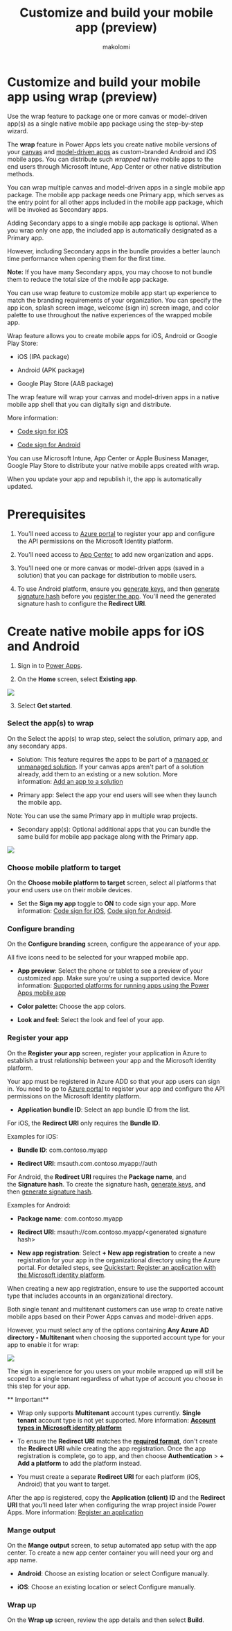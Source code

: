﻿---
title: Customize and build your mobile app (preview)
description: Learn about how to use the wrap functionality to package one or more canvas apps into a native mobile app package.
author: makolomi
ms.topic: article
ms.custom: canvas
ms.reviewer: mkaur
ms.date: 11/10/2022
ms.subservice: canvas-maker
ms.author: makolomi
search.audienceType: 
  - maker
search.app: 
  - PowerApps
contributors:
  - mkaur
  - makolomi
---

# Customize and build your mobile app using wrap (preview)

Use the wrap feature to package one or more canvas or model-driven app(s) as a single native mobile app package using the step-by-step wizard.

The **wrap** feature in Power Apps lets you create native mobile versions of your [canvas](https://learn.microsoft.com/en-us/power-apps/maker/canvas-apps/getting-started) and [model-driven apps](https://learn.microsoft.com/en-us/power-apps/maker/model-driven-apps/model-driven-app-overview) as custom-branded Android and iOS mobile apps. You can distribute such *wrapped* native mobile apps to the end users through Microsoft Intune, App Center or other native distribution methods.

You can wrap multiple canvas and model-driven apps in a single mobile app package. The mobile app package needs one Primary app, which serves as the entry point for all other apps included in the mobile app package, which will be invoked as Secondary apps.

Adding Secondary apps to a single mobile app package is optional. When you wrap only one app, the included app is automatically designated as a Primary app.

However, including Secondary apps in the bundle provides a better launch time performance when opening them for the first time.

**Note:** If you have many Secondary apps, you may choose to not bundle them to reduce the total size of the mobile app package.

You can use wrap feature to customize mobile app start up experience to match the branding requirements of your organization. You can specify the app icon, splash screen image, welcome (sign in) screen image, and color palette to use throughout the native experiences of the wrapped mobile app.

Wrap feature allows you to create mobile apps for iOS, Android or Google Play Store:

-   iOS (IPA package)

-   Android (APK package)

-   Google Play Store (AAB package)

The wrap feature will wrap your canvas and model-driven apps in a native mobile app shell that you can digitally sign and distribute.

More information:

-   [Code sign for iOS](https://learn.microsoft.com/en-us/power-apps/maker/common/wrap/code-sign-ios)

-   [Code sign for Android](https://learn.microsoft.com/en-us/power-apps/maker/common/wrap/code-sign-android)

You can use Microsoft Intune, App Center or Apple Business Manager, Google Play Store to distribute your native mobile apps created with wrap.

When you update your app and republish it, the app is automatically updated.

# Prerequisites

1.  You'll need access to [<u>Azure portal</u>](https://portal.azure.com/) to register your app and configure the API permissions on the Microsoft Identity platform.

2.  You'll need access to [<u>App Center</u>](https://appcenter.ms/) to add new organization and apps.

3.  You'll need one or more canvas or model-driven apps (saved in a solution) that you can package for distribution to mobile users.

4.  To use Android platform, ensure you [<u>generate keys</u>](https://docs.microsoft.com/en-us/power-apps/maker/common/wrap/code-sign-android#generate-keys), and then [<u>generate signature hash</u>](https://docs.microsoft.com/en-us/power-apps/maker/common/wrap/code-sign-android#generate-signature-hash) before you [<u>register the app</u>](https://docs.microsoft.com/en-us/power-apps/maker/common/wrap/how-to#app-registration). You'll need the generated signature hash to configure the **Redirect URI**.

# Create native mobile apps for iOS and Android

1.  Sign in to [Power Apps](https://make.powerapp.com/).

2.  On the **Home** screen, select **Existing app**.

![](media/image1.emf)

3.  Select **Get started**.

### Select the app(s) to wrap

On the Select the app(s) to wrap step, select the solution, primary app, and any secondary apps.

-   Solution: This feature requires the apps to be part of a [managed or unmanaged solution](https://learn.microsoft.com/en-us/power-platform/alm/solution-concepts-alm#managed-and-unmanaged-solutions). If your canvas apps aren't part of a solution already, add them to an existing or a new solution. More information: [Add an app to a solution](https://docs.microsoft.com/en-us/power-apps/maker/canvas-apps/add-app-solution#link-an-existing-canvas-app-to-a-solution)

-   Primary app: Select the app your end users will see when they launch the mobile app.

Note: You can use the same Primary app in multiple wrap projects.

-   Secondary app(s): Optional additional apps that you can bundle the same build for mobile app package along with the Primary app.

![](media/image2.emf)

### Choose mobile platform to target

On the **Choose mobile platform to target** screen, select all platforms that your end users use on their mobile devices.

-   Set the **Sign my app** toggle to **ON** to code sign your app. More information: [Code sign for iOS](https://docs.microsoft.com/en-us/power-apps/maker/common/wrap/code-sign-ios), [Code sign for Android](https://docs.microsoft.com/en-us/power-apps/maker/common/wrap/code-sign-android).

### Configure branding

On the **Configure branding** screen, configure the appearance of your app.

All five icons need to be selected for your wrapped mobile app.

- **App preview**: Select the phone or tablet to see a preview of your customized app. Make sure you're using a supported device. More information: [Supported platforms for running apps using the Power Apps mobile app](https://learn.microsoft.com/en-us/power-apps/limits-and-config#supported-platforms-for-running-apps-using-the-power-apps-mobile-app)

- **Color palette:** Choose the app colors.

- **Look and feel:** Select the look and feel of your app.

### Register your app

On the **Register your app** screen, register your application in Azure to establish a trust relationship between your app and the Microsoft identity platform.

Your app must be registered in Azure ADD so that your app users can sign in. You need to go to [Azure portal](https://portal.azure.com/) to register your app and configure the API permissions on the Microsoft Identity platform.

- **Application bundle ID**: Select an app bundle ID from the list.

For iOS, the **Redirect URI** only requires the **Bundle ID**.

Examples for iOS:

- **Bundle ID**: com.contoso.myapp

- **Redirect URI**: msauth.com.contoso.myapp://auth

For Android, the **Redirect URI** requires the **Package name**, and the **Signature hash**. To create the signature hash, [<u>generate keys</u>](https://docs.microsoft.com/en-us/power-apps/maker/common/wrap/code-sign-android#generate-keys), and then [<u>generate signature hash</u>](https://docs.microsoft.com/en-us/power-apps/maker/common/wrap/code-sign-android#generate-signature-hash).

Examples for Android:

- **Package name**: com.contoso.myapp

- **Redirect URI**: msauth://com.contoso.myapp/&lt;generated signature hash&gt;

<!-- -->

- **New app registration**: Select **+ New app registration** to create a new registration for your app in the organizational directory using the Azure portal. For detailed steps, see [<u>Quickstart: Register an application with the Microsoft identity platform</u>](https://docs.microsoft.com/en-us/azure/active-directory/develop/quickstart-register-app).

When creating a new app registration, ensure to use the supported account type that includes accounts in an organizational directory.

Both single tenant and multitenant customers can use wrap to create native mobile apps based on their Power Apps canvas and model-driven apps.

However, you must select any of the options containing **Any Azure AD directory - Multitenant** when choosing the supported account type for your app to enable it for wrap:

![](media/image3.png)

The sign in experience for you users on your mobile wrapped up will still be scoped to a single tenant regardless of what type of account you choose in this step for your app.

** Important**

-   Wrap only supports **Multitenant** account types currently. **Single tenant** account type is not yet supported. More information: [**<u>Account types in Microsoft identity platform</u>**](https://docs.microsoft.com/en-us/azure/active-directory/develop/v2-supported-account-types)

-   To ensure the **Redirect URI** matches the [**<u>required format</u>**](https://docs.microsoft.com/en-us/power-apps/maker/common/wrap/how-to#redirect-uri-format), don't create the **Redirect URI** while creating the app registration. Once the app registration is complete, go to app, and then choose **Authentication** &gt; **+ Add a platform** to add the platform instead.

-   You must create a separate **Redirect URI** for each platform (iOS, Android) that you want to target.

After the app is registered, copy the **Application (client) ID** and the **Redirect URI** that you'll need later when configuring the wrap project inside Power Apps. More information: [<u>Register an application</u>](https://docs.microsoft.com/en-us/azure/active-directory/develop/quickstart-register-app#register-an-application)

### Mange output

On the **Mange output** screen, to setup automated app setup with the app center. To create a new app center container you will need your org and app name.

- **Android**: Choose an existing location or select Configure manually.

- **iOS**: Choose an existing location or select Configure manually.

### Wrap up

On the **Wrap up** screen, review the app details and then select **Build**.
